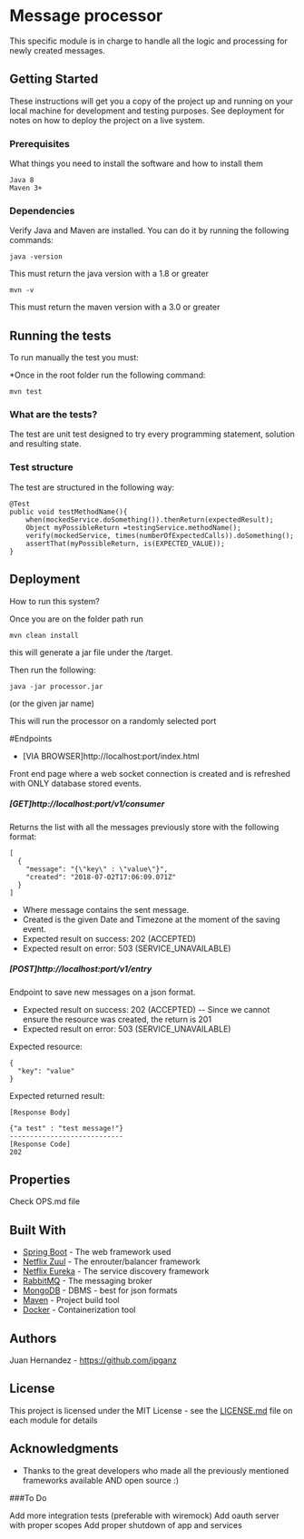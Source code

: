 # Message processor 

This specific module is in charge to handle all the logic and processing for newly created messages.


## Getting Started

These instructions will get you a copy of the project up and running on your local machine for development and testing purposes. See deployment for notes on how to deploy the project on a live system.


### Prerequisites

What things you need to install the software and how to install them

```
Java 8
Maven 3+
```

### Dependencies

Verify Java and Maven are installed. You can do it by running the following commands:


```
java -version
```

This must return the java version with a 1.8 or greater

```
mvn -v
```

This must return the maven version with a 3.0 or greater



## Running the tests

To run manually the test you must:

*Once in the root folder run the following command:

```
mvn test
```

### What are the tests?

The test are unit test designed to try every programming statement, solution and resulting state.



### Test structure

The test are structured in the following way:

```
@Test
public void testMethodName(){
    when(mockedService.doSomething()).thenReturn(expectedResult);
    Object myPossibleReturn =testingService.methodName();
    verify(mockedService, times(numberOfExpectedCalls)).doSomething();
    assertThat(myPossibleReturn, is(EXPECTED_VALUE));
}
```

## Deployment

How to run this system?

Once you are on the folder path run 

```
mvn clean install
```

this will generate a jar file under the /target.

Then run the following:

```
java -jar processor.jar 
```
(or the given jar name)

This will run the processor on a randomly selected port

#Endpoints

* [VIA BROWSER]http://localhost:port/index.html 

Front end page where a web socket connection is created and is refreshed with ONLY database stored events.

##### [GET]http://localhost:port/v1/consumer 

Returns the list with all the messages previously store with the following format:

```
[
  {
    "message": "{\"key\" : \"value\"}",
    "created": "2018-07-02T17:06:09.071Z"
  }
]
```

* Where message contains the sent message.
* Created is the given Date and Timezone at the moment of the saving event.
* Expected result on success: 202 (ACCEPTED)
* Expected result on error: 503 (SERVICE_UNAVAILABLE)



##### [POST]http://localhost:port/v1/entry 

Endpoint to save new messages on a json format.

* Expected result on success: 202 (ACCEPTED) -- Since we cannot ensure the resource was created, the return is 201
* Expected result on error: 503 (SERVICE_UNAVAILABLE)

Expected resource:
```
{
  "key": "value"
}
```

Expected returned result:
```
[Response Body]

{"a test" : "test message!"}
----------------------------
[Response Code]
202
```

## Properties

Check OPS.md file



## Built With

* [Spring Boot](https://spring.io/projects/spring-boot/) - The web framework used
* [Netflix Zuul](https://github.com/Netflix/zuul) - The enrouter/balancer framework
* [Netflix Eureka](https://github.com/Netflix/eureka) - The service discovery framework
* [RabbitMQ](https://www.rabbitmq.com/) - The messaging broker
* [MongoDB](https://www.mongodb.com/) - DBMS - best for json formats
* [Maven](https://maven.apache.org/) - Project build tool
* [Docker](https://www.docker.com/) - Containerization tool


## Authors

Juan Hernandez - https://github.com/jpganz

## License

This project is licensed under the MIT License - see the [LICENSE.md](LICENSE.md) file on each module for details

## Acknowledgments

* Thanks to the great developers who made all the previously mentioned frameworks available AND open source :)


###To Do

Add more integration tests (preferable with wiremock)
Add oauth server with proper scopes
Add proper shutdown of app and services
